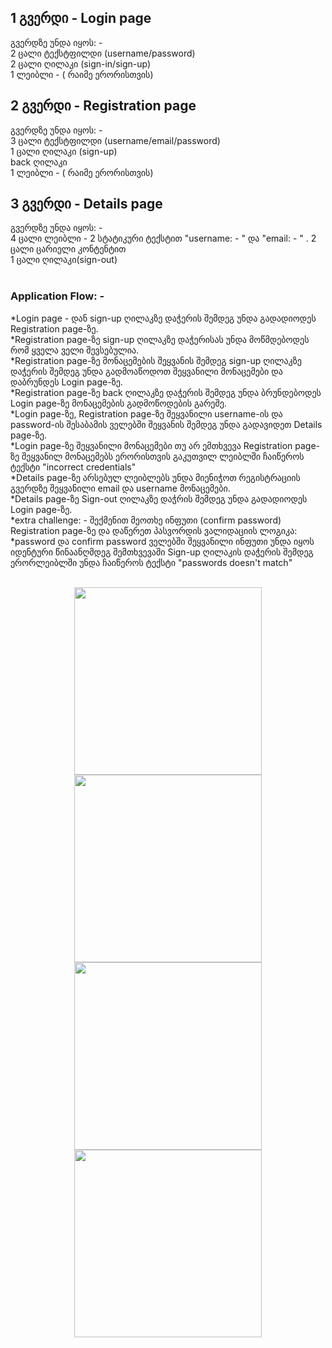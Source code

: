 <h2> 1 გვერდი - Login page </h2>
გვერდზე უნდა იყოს: -  </br>
2 ცალი ტექსტფილდი (username/password) </br>
2 ცალი ღილაკი (sign-in/sign-up) </br>
1 ლეიბლი - ( რაიმე ერორისთვის) </br>

 <h2> 2 გვერდი - Registration page </h2>
გვერდზე უნდა იყოს: - </br>
3 ცალი ტექსტფილდი (username/email/password) </br>
1 ცალი ღილაკი (sign-up) </br>
back ღილაკი </br>
1 ლეიბლი - ( რაიმე ერორისთვის) </br>

<h2> 3 გვერდი - Details page </h2>
გვერდზე უნდა იყოს: - </br>
4 ცალი ლეიბლი - 2 სტატიკური ტექსტით "username: - "  და "email: - " . 2 ცალი ცარიელი კონტენტით </br>
1 ცალი ღილაკი(sign-out) </br>
</br>

<h3> Application Flow: - </h3>

*Login page - დან sign-up ღილაკზე დაჭერის შემდეგ უნდა გადადიოდეს  Registration page-ზე. </br>
*Registration page-ზე  sign-up ღილაკზე დაჭერისას უნდა მოწმდებოდეს რომ ყველა ველი შევსებულია. </br>
*Registration page-ზე მონაცემების შეყვანის შემდეგ sign-up ღილაკზე დაჭერის შემდეგ უნდა გადმოაწოდოთ შეყვანილი მონაცემები და დაბრუნდეს Login page-ზე. </br>
*Registration page-ზე back ღილაკზე დაჭერის შემდეგ უნდა ბრუნდებოდეს Login page-ზე მონაცემების გადმოწოდების გარეშე. </br>
*Login page-ზე, Registration page-ზე შეყვანილი username-ის და password-ის შესაბამის ველებში შეყვანის შემდეგ უნდა გადავიდეთ Details page-ზე. </br>
*Login page-ზე შეყვანილი მონაცემები თუ არ ემთხვევა Registration page-ზე შეყვანილ მონაცემებს ერორისთვის გაკუთვილ ლეიბლში ჩაიწეროს ტექსტი "incorrect credentials"  </br>
*Details page-ზე არსებულ ლეიბლებს უნდა მიენიჭოთ რეგისტრაციის გვერდზე შეყვანილი email და username მონაცემები. </br>
*Details page-ზე Sign-out ღილაკზე დაჭრის შემდეგ უნდა გადადიოდეს Login page-ზე.  </br>
*extra challenge: - შექმენით მეოთხე ინფუთი (confirm password) Registration page-ზე და დაწერეთ პასვორდის ვალიდაციის ლოგიკა: </br>
*password და confirm password ველებში შეყვანილი ინფუთი უნდა იყოს იდენტური წინაანღმდეგ შემთხვევაში Sign-up ღილაკის დაჭერის შემდეგ ერორლეიბლში უნდა ჩაიწეროს ტექსტი  "passwords doesn't match"
</br>
</br>

<div align="center">
<img src="https://github.com/MuselianiMariami/UiKit-15/assets/137683336/857e2b88-2a3f-437e-8943-8055b0f04276"  width="300">
<img src="https://github.com/MuselianiMariami/UiKit-15/assets/137683336/023f9e10-1d2b-40c7-a0cd-dce8ac1d894a"  width="300">
</br>
<img src="https://github.com/MuselianiMariami/UiKit-15/assets/137683336/897a9074-33ca-4951-9775-f99f36e96137"  width="300">
<img src="https://github.com/MuselianiMariami/UiKit-15/assets/137683336/c9618f06-b2e3-4a14-9f44-7b51f6be5030"  width="300">
</div>

